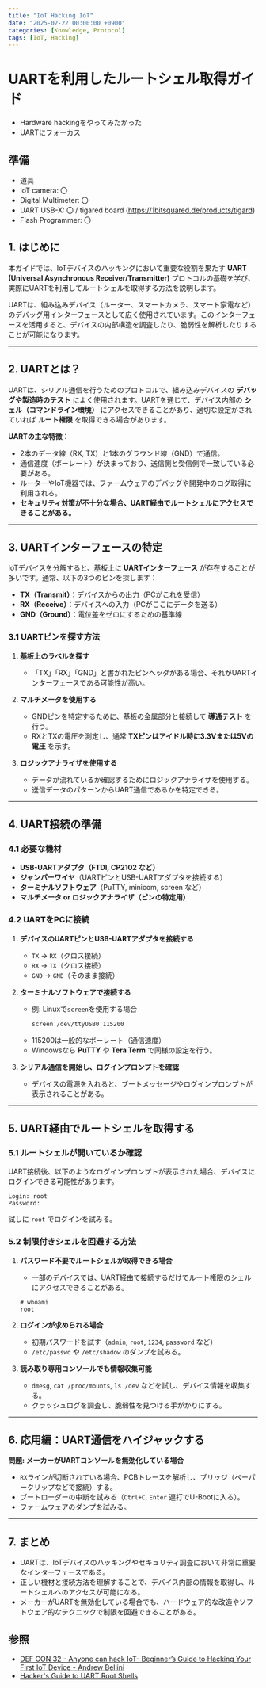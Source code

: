 ```yaml
---
title: "IoT Hacking IoT"
date: "2025-02-22 00:00:00 +0900"
categories: [Knowledge, Protocol]
tags: [IoT, Hacking]
---
```



# UARTを利用したルートシェル取得ガイド

- Hardware hackingをやってみたかった
- UARTにフォーカス

## 準備

- 道具
- IoT camera: 〇
- Digital Multimeter: 〇
- UART USB-X: 〇 / tigared board (https://1bitsquared.de/products/tigard)
- Flash Programmer: 〇

## 1. はじめに
本ガイドでは、IoTデバイスのハッキングにおいて重要な役割を果たす **UART (Universal Asynchronous Receiver/Transmitter)** プロトコルの基礎を学び、実際にUARTを利用してルートシェルを取得する方法を説明します。

UARTは、組み込みデバイス（ルーター、スマートカメラ、スマート家電など）のデバッグ用インターフェースとして広く使用されています。このインターフェースを活用すると、デバイスの内部構造を調査したり、脆弱性を解析したりすることが可能になります。

---

## 2. UARTとは？
UARTは、シリアル通信を行うためのプロトコルで、組み込みデバイスの **デバッグや製造時のテスト** によく使用されます。UARTを通じて、デバイス内部の **シェル（コマンドライン環境）** にアクセスできることがあり、適切な設定がされていれば **ルート権限** を取得できる場合があります。

**UARTの主な特徴：**
- 2本のデータ線（RX, TX）と1本のグラウンド線（GND）で通信。
- 通信速度（ボーレート）が決まっており、送信側と受信側で一致している必要がある。
- ルーターやIoT機器では、ファームウェアのデバッグや開発中のログ取得に利用される。
- **セキュリティ対策が不十分な場合、UART経由でルートシェルにアクセスできることがある。**

---

## 3. UARTインターフェースの特定
IoTデバイスを分解すると、基板上に **UARTインターフェース** が存在することが多いです。通常、以下の3つのピンを探します：
- **TX（Transmit）**：デバイスからの出力（PCがこれを受信）
- **RX（Receive）**：デバイスへの入力（PCがここにデータを送る）
- **GND（Ground）**：電位差をゼロにするための基準線

### 3.1 UARTピンを探す方法
1. **基板上のラベルを探す**
   - 「TX」「RX」「GND」と書かれたピンヘッダがある場合、それがUARTインターフェースである可能性が高い。

2. **マルチメータを使用する**
   - GNDピンを特定するために、基板の金属部分と接続して **導通テスト** を行う。
   - RXとTXの電圧を測定し、通常 **TXピンはアイドル時に3.3Vまたは5Vの電圧** を示す。

3. **ロジックアナライザを使用する**
   - データが流れているか確認するためにロジックアナライザを使用する。
   - 送信データのパターンからUART通信であるかを特定できる。

---

## 4. UART接続の準備
### 4.1 必要な機材
- **USB-UARTアダプタ（FTDI, CP2102 など）**
- **ジャンパーワイヤ**（UARTピンとUSB-UARTアダプタを接続する）
- **ターミナルソフトウェア**（PuTTY, minicom, screen など）
- **マルチメータ or ロジックアナライザ（ピンの特定用）**

### 4.2 UARTをPCに接続
1. **デバイスのUARTピンとUSB-UARTアダプタを接続する**
   - `TX` → `RX`（クロス接続）
   - `RX` → `TX`（クロス接続）
   - `GND` → `GND`（そのまま接続）

2. **ターミナルソフトウェアで接続する**
   - 例: Linuxで`screen`を使用する場合
     ```bash
     screen /dev/ttyUSB0 115200
     ```
   - 115200は一般的なボーレート（通信速度）
   - Windowsなら **PuTTY** や **Tera Term** で同様の設定を行う。

3. **シリアル通信を開始し、ログインプロンプトを確認**
   - デバイスの電源を入れると、ブートメッセージやログインプロンプトが表示されることがある。

---

## 5. UART経由でルートシェルを取得する
### 5.1 ルートシェルが開いているか確認
UART接続後、以下のようなログインプロンプトが表示された場合、デバイスにログインできる可能性があります。
```
Login: root
Password:
```
試しに `root` でログインを試みる。

### 5.2 制限付きシェルを回避する方法
1. **パスワード不要でルートシェルが取得できる場合**
   - 一部のデバイスでは、UART経由で接続するだけでルート権限のシェルにアクセスできることがある。
   ```
   # whoami
   root
   ```

2. **ログインが求められる場合**
   - 初期パスワードを試す（`admin`, `root`, `1234`, `password` など）
   - `/etc/passwd` や `/etc/shadow` のダンプを試みる。

3. **読み取り専用コンソールでも情報収集可能**
   - `dmesg`, `cat /proc/mounts`, `ls /dev` などを試し、デバイス情報を収集する。
   - クラッシュログを調査し、脆弱性を見つける手がかりにする。

---

## 6. 応用編：UART通信をハイジャックする
**問題: メーカーがUARTコンソールを無効化している場合**
- `RX`ラインが切断されている場合、PCBトレースを解析し、ブリッジ（ペーパークリップなどで接続）する。
- ブートローダーの中断を試みる（`Ctrl+C`, `Enter` 連打でU-Bootに入る）。
- ファームウェアのダンプを試みる。

---

## 7. まとめ
- UARTは、IoTデバイスのハッキングやセキュリティ調査において非常に重要なインターフェースである。
- 正しい機材と接続方法を理解することで、デバイス内部の情報を取得し、ルートシェルへのアクセスが可能になる。
- メーカーがUARTを無効化している場合でも、ハードウェア的な改造やソフトウェア的なテクニックで制限を回避できることがある。


## 参照

- [DEF CON 32 - Anyone can hack IoT- Beginner’s Guide to Hacking Your First IoT Device - Andrew Bellini](https://www.youtube.com/watch?v=YPcOwKtRuDQ&t=11s)
- [Hacker's Guide to UART Root Shells](https://www.youtube.com/watch?v=01mw0oTHwxg)
